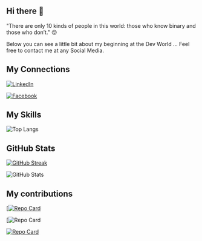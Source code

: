 ## Hi there 👋

"There are only 10 kinds of people in this world: those who know binary and those who don’t." :stuck_out_tongue_winking_eye:

Below you can see a little bit about my beginning at the Dev World ... Feel free to contact me at any Social Media.

## My Connections

[![LinkedIn](https://img.shields.io/badge/LinkedIn-000?style=for-the-badge&logo=linkedin&logoColor=0E76A8)](https://www.linkedin.com/in/giovane-guimarães/)

[![Facebook](https://img.shields.io/badge/Facebook-000?style=for-the-badge&logo=facebook)](https://www.facebook.com/gigioguimaraes/)

## My Skills

![Top Langs](https://github-readme-stats-git-masterrstaa-rickstaa.vercel.app/api/top-langs/?username=gigiocode&layout=compact&bg_color=000&border_color=30A3DC&title_color=E94D5F&text_color=FFF)

## GitHub Stats

[![GitHub Streak](https://streak-stats.demolab.com/?user=gigiocode&theme=bear&background=000&border=30A3DC&dates=FFF)](https://git.io/streak-stats)

![GitHub Stats](https://github-readme-stats.vercel.app/api?username=gigiocode&theme=transparent&bg_color=000&border_color=30A3DC&show_icons=true&icon_color=30A3DC&title_color=E94D5F&text_color=FFF)

## My contributions

[[![Repo Card](https://piano-gigiotal.vercel.app/)](https://github.com/gigiocode/DIO-PIANO)

[![Repo Card](https://github.com/gigiocode/DIO-MEMORY-GAME)

[![Repo Card]([https://gigio-detona-ralph.vercel.app/)](https://github.com/gigiocode/jsgame-detona-ralph)

